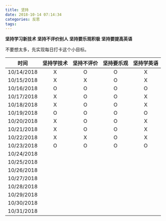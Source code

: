 ```yaml
---
title: 坚持
date: 2018-10-14 07:14:34
categories: 反思
tags:
---
```


**坚持学习新技术**
**坚持不评价别人**
**坚持要乐观积极**
**坚持要提高英语**

不要想太多，先实现每日打卡这个小目标。

|   时间   |坚持学技术 | 坚持不评价| 坚持要乐观 | 坚持学英语 |
|:--------:|:---------:|:---------:|:----------:|:----------:| 
|10/14/2018|    X      |     O     |     O      |     X      |
|10/15/2018|    X      |     X     |     O      |     X      |
|10/16/2018|    O      |     O     |     O      |     O      |
|10/17/2018|    X      |     O     |     O      |     X      |
|10/18/2018|    X      |     O     |     O      |     X      |  
|10/19/2018|    O      |     O     |     O      |     O      |
|10/20/2018| X | O | O | X |
|10/21/2018| X | O | O | X |
|10/22/2018| X | X | O | X |
|10/23/2018| O | O | O | O |
|10/24/2018|
|10/25/2018|
|10/26/2018|
|10/27/2018|
|10/28/2018|
|10/29/2018|
|10/30/2018|
|10/31/2018|

